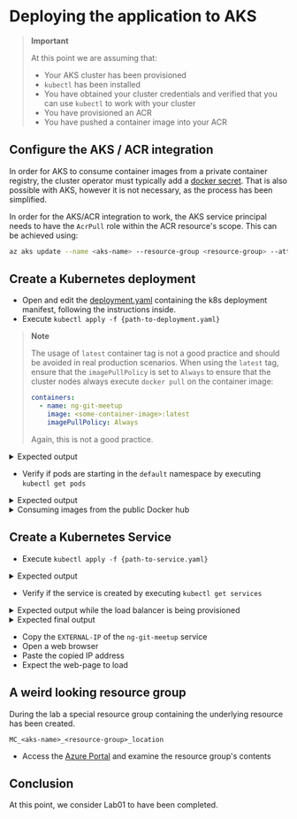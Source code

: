 # Deploying the application to AKS

> **Important**
>
> At this point we are assuming that:
> - Your AKS cluster has been provisioned
> - `kubectl` has been installed
> - You have obtained your cluster credentials and verified that you can use `kubectl` to work with your cluster
> - You have provisioned an ACR
> - You have pushed a container image into your ACR

## Configure the AKS / ACR integration

In order for AKS to consume container images from a private container registry, the cluster operator must typically add a [docker secret](https://kubernetes.io/docs/tasks/configure-pod-container/pull-image-private-registry/#create-a-secret-by-providing-credentials-on-the-command-line). That is also possible with AKS, however it is not necessary, as the process has been simplified.

In order for the AKS/ACR integration to work, the AKS service principal needs to have the `AcrPull` role within the ACR resource's scope. This can be achieved using:

```bash
az aks update --name <aks-name> --resource-group <resource-group> --attach-acr <acr-name>
```

## Create a Kubernetes deployment

- Open and edit the [deployment.yaml](./k8s/deployment.yaml) containing the k8s deployment manifest, following the instructions inside.
- Execute `kubectl apply -f {path-to-deployment.yaml}`

> **Note**
>
> The usage of `latest` container tag is not a good practice and should be avoided in real production scenarios.
> When using the `latest` tag, ensure that the `imagePullPolicy` is set to `Always` to ensure that the cluster nodes always execute `docker pull` on the container image:
>
> ```yaml
> containers:
>   - name: ng-git-meetup
>     image: <some-container-image>:latest
>     imagePullPolicy: Always
> ```
>
> Again, this is not a good practice.

<details>
<summary>Expected output</summary>

```
kubectl apply -f .\deployment.yaml
deployment.apps/ng-git-meetup-deployment created
```

</details>

- Verify if pods are starting in the `default` namespace by executing `kubectl get pods`

<details>
<summary>Expected output</summary>
```
kubectl get pods
NAME                                        READY   STATUS              RESTARTS   AGE
ng-git-meetup-deployment-5678cdc44f-ch7jb   0/1     ContainerCreating   0          13s
ng-git-meetup-deployment-5678cdc44f-fm9sd   0/1     ContainerCreating   0          13s
ng-git-meetup-deployment-5678cdc44f-m7sz7   1/1     Running             0          13s
```
</details>

<details>
<summary>Consuming images from the public Docker hub</summary>

In order to consume an image from the public Docker hub, the image name needs to be altered.

```yaml
containers:
  - name: ng-git-meetup
    image: girlsintechpl/ng-git-meetup:latest
```
</details>

## Create a Kubernetes Service

- Execute `kubectl apply -f {path-to-service.yaml}`

<details>
<summary>Expected output</summary>

```
kubectl apply -f .\service.yaml
service/ng-git-meetup created
```

</details>

- Verify if the service is created by executing `kubectl get services`

<details>
<summary>Expected output while the load balancer is being provisioned</summary>

```
kubectl get services
NAME            TYPE           CLUSTER-IP     EXTERNAL-IP   PORT(S)        AGE
kubernetes      ClusterIP      10.0.0.1       <none>        443/TCP        38m
ng-git-meetup   LoadBalancer   10.0.106.216   <pending>     80:31495/TCP   5s
```

</details>

<details>
<summary>Expected final output</summary>

```
kubectl get services
NAME            TYPE           CLUSTER-IP     EXTERNAL-IP     PORT(S)        AGE
kubernetes      ClusterIP      10.0.0.1       <none>          443/TCP        39m
ng-git-meetup   LoadBalancer   10.0.106.216   51.124.60.188   80:31495/TCP   95s
```

</details>

- Copy the `EXTERNAL-IP` of the `ng-git-meetup` service
- Open a web browser
- Paste the copied IP address
- Expect the web-page to load

## A weird looking resource group

During the lab a special resource group containing the underlying resource has been created.

`MC_<aks-name>_<resource-group>_location`

- Access the [Azure Portal](https://portal.azure.com) and examine the resource group's contents

## Conclusion

At this point, we consider Lab01 to have been completed.
